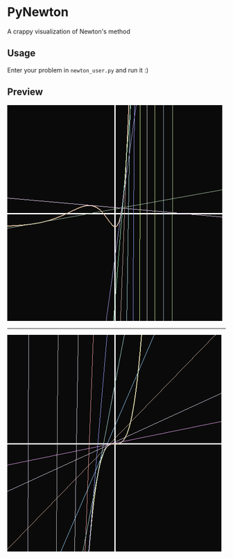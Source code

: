# PyNewton
A crappy visualization of Newton's method
## Usage 
Enter your problem in `newton_user.py` and run it :)

## Preview
![Preview](https://github.com/mell-o-tron/PyNewton/blob/main/preview.png)

----------------

![Preview](https://github.com/mell-o-tron/PyNewton/blob/main/preview_2.png)
